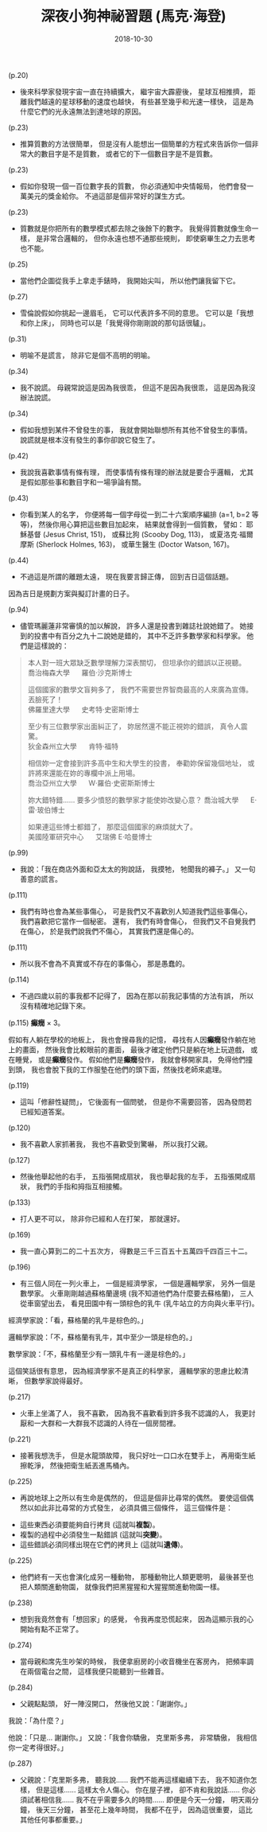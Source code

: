 ﻿---
layout: post
title: 深夜小狗神祕習題 (馬克‧海登)
date: 2018-10-30
category: 訣
tags: [書, 佳句]
---


 (p.20)
- 後來科學家發現宇宙一直在持續擴大，
繼宇宙大霹靂後，
星球互相推擠，
距離我們越遠的星球移動的速度也越快，
有些甚至幾乎和光速一樣快，
這是為什麼它們的光永遠無法到達地球的原因。

 (p.23)
- 推算質數的方法很簡單，
但是沒有人能想出一個簡單的方程式來告訴你一個非常大的數目字是不是質數，
或者它的下一個數目字是不是質數。

 (p.23)
- 假如你發現一個一百位數字長的質數，
你必須通知中央情報局，
他們會發一萬美元的獎金給你。
不過這部是個非常好的謀生方式。

 (p.23)
- 質數就是你把所有的數學模式都去除之後餘下的數字。
我覺得質數就像生命一樣，
是非常合邏輯的，
但你永遠也想不通那些規則，
即使窮畢生之力去思考也不能。

 (p.25)
- 當他們企圖從我手上拿走手錶時，
我開始尖叫，
所以他們讓我留下它。

 (p.27)
- 雪倫說假如你挑起一邊眉毛，
它可以代表許多不同的意思。
它可以是「我想和你上床」，
同時也可以是「我覺得你剛剛說的那句話很驢」。

 (p.31)
- 明喻不是謊言，
除非它是個不高明的明喻。

 (p.34)
- 我不說謊。
母親常說這是因為我很乖，
但這不是因為我很乖，
這是因為我沒辦法說謊。

 (p.34)
- 假如我想到某件不曾發生的事，
我就會開始聯想所有其他不曾發生的事情。<br />
說謊就是根本沒有發生的事你卻說它發生了。

 (p.42)
- 我說我喜歡事情有條有理，
而使事情有條有理的辦法就是要合乎邏輯，
尤其是假如那些事和數目字和一場爭論有關。

 (p.43)
- 你看到某人的名字，
你便將每一個字母從一到二十六案順序編排 (a$=$1, b$=$2 等等)，
然後你用心算把這些數目加起來，
結果就會得到一個質數，
譬如： 耶穌基督 (Jesus Christ, 151)，
或蘇比狗 (Scooby Dog, 113)，
或夏洛克‧福爾摩斯 (Sherlock Holmes, 163)，
或華生醫生 (Doctor Watson, 167)。

 (p.44)
- 不過這是所謂的離題太遠，
現在我要言歸正傳，
回到吉日這個話題。<br />

因為吉日是規劃方案與擬訂計畫的日子。

 (p.94)
- 儘管瑪麗蓮非常審慎的加以解說，
許多人還是投書到雜誌社說她錯了。
她接到的投書中有百分之九十二說她是錯的，
其中不乏許多數學家和科學家。
他們是這樣說的：<br />

> 本人對一班大眾缺乏數學理解力深表關切，
> 但坦承你的錯誤以正視聽。<br />
> <span style="text-align:right;">喬治梅森大學 &nbsp;&nbsp;&nbsp;&nbsp; 羅伯‧沙克斯博士</span><br />
> 
> 這個國家的數學文盲夠多了，
> 我們不需要世界智商最高的人來廣為宣傳。
> 丟臉死了！<br />
> <span style="text-align:right;">佛羅里達大學 &nbsp;&nbsp;&nbsp;&nbsp; 史考特‧史密斯博士</span><br />
> 
> 至少有三位數學家出面糾正了，
> 妳居然還不能正視妳的錯誤，
> 真令人震驚。<br />
> <span style="text-align:right;">狄金森州立大學 &nbsp;&nbsp;&nbsp;&nbsp; 肯特‧福特</span><br />
> 
> 相信妳一定會接到許多高中生和大學生的投書，
> 奉勸妳保留幾個地址，
> 或許將來還能在妳的專欄中派上用場。<br />
> <span style="text-align:right;">喬治亞州立大學 &nbsp;&nbsp;&nbsp;&nbsp; W‧羅伯‧史密斯斯博士</span><br />
> 
> 妳大錯特錯...... 要多少憤怒的數學家才能使妳改變心意？
> <span style="text-align:right;">喬治城大學 &nbsp;&nbsp;&nbsp;&nbsp; E‧雷‧玻伯博士</span><br />
> 
> 如果連這些博士都錯了，
> 那麼這個國家的麻煩就大了。<br />
> <span style="text-align:right;">美國陸軍研究中心 &nbsp;&nbsp;&nbsp;&nbsp; 艾瑞佛 E‧哈曼博士</span>

 (p.99)
- 我說：「我在商店外面和亞太太的狗說話，
我摸牠，
牠聞我的褲子。」
又一句善意的謊言。

 (p.111)
- 我們有時也會為某些事傷心，
可是我們又不喜歡別人知道我們這些事傷心，
我們喜歡把它當作一個秘密。
還有，
我們有時會傷心，
但我們又不自覺我們在傷心，
於是我們說我們不傷心，
其實我們還是傷心的。

 (p.111)
- 所以我不會為不真實或不存在的事傷心，
那是愚蠢的。

 (p.114)
- 不過四歲以前的事我都不記得了，
因為在那以前我記事情的方法有誤，
所以沒有精確地記錄下來。

 (p.115)
**癲癇** $\times$ 3。

假如有人躺在學校的地板上，
我也會搜尋我的記憶，
尋找有人因**癲癇**發作躺在地上的畫面，
然後我會比較眼前的畫面，
最後才確定他們只是躺在地上玩遊戲，
或在睡覺，
或是**癲癇**發作。
假如他們是**癲癇**發作，
我就會移開家具，
免得他們撞到頭，
我也會脫下我的工作服墊在他們的頭下面，然後找老師來處理。

 (p.119)
- 這叫「修辭性疑問」，
它後面有一個問號，
但是你不需要回答，
因為發問若已經知道答案。

 (p.120)
- 我不喜歡人家抓著我，
我也不喜歡受到驚嚇，
所以我打父親。

 (p.127)
- 然後他舉起他的右手，
五指張開成扇狀，
我也舉起我的左手，
五指張開成扇狀，
我們的手指和拇指互相接觸。

 (p.133)
- 打人更不可以，
除非你已經和人在打架，
那就還好。

 (p.169)
- 我一直心算到二的二十五次方，
得數是三千三百五十五萬四千四百三十二。

 (p.196)
- 有三個人同在一列火車上，
一個是經濟學家，
一個是邏輯學家，
另外一個是數學家。
火車剛剛越過蘇格蘭邊境 (我不知道他們為什麼要去蘇格蘭)，
三人從車窗望出去，
看見田園中有一頭棕色的乳牛 (乳牛站立的方向與火車平行)。

經濟學家說：「看，蘇格蘭的乳牛是棕色的。」

邏輯學家說：「不，蘇格蘭有乳牛，其中至少一頭是棕色的。」

數學家說：「不，蘇格蘭至少有一頭乳牛有一邊是棕色的。」

這個笑話很有意思，
因為經濟學家不是真正的科學家，
邏輯學家的思慮比較清晰，
但數學家說得最好。

 (p.217)
- 火車上坐滿了人，
我不喜歡，
因為我不喜歡看到許多我不認識的人，
我更討厭和一大群和一大群我不認識的人待在一個房間裡。

 (p.221)
- 接著我想洗手，
但是水龍頭故障，
我只好吐一口口水在雙手上，
再用衛生紙擦乾淨，
然後把衛生紙丟進馬桶內。

 (p.225)
- 再說地球上之所以有生命是偶然的，
但這是個非比尋常的偶然。
要使這個偶然以如此非比尋常的方式發生，
必須具備三個條件，
這三個條件是：

+ 這些東西必須要能夠自行拷貝 (這就叫**複製**)。
+ 複製的過程中必須發生一點錯誤 (這就叫**突變**)。
+ 這些錯誤必須同樣出現在它們的拷貝上 (這就叫**遺傳**)。


 (p.225)
- 他們終有一天也會演化成另一種動物，
那種動物比人類更聰明，
最後甚至也把人類關進動物園，
就像我們把黑猩猩和大猩猩關進動物園一樣。

 (p.238)
- 想到我竟然會有「想回家」的感覺，
令我再度恐慌起來，
因為這顯示我的心開始有點不正常了。

 (p.274)
- 當母親和席先生吵架的時候，
我便拿廚房的小收音機坐在客房內，
把頻率調在兩個電台之間，
這樣我便只能聽到一些雜音。

 (p.284)
- 父親點點頭，
好一陣沒開口，
然後他又說：「謝謝你。」

我說：「為什麼？」

他說：「只是... 謝謝你。」
又說：「我會你驕傲，
克里斯多弗，
非常驕傲，
我相信你一定考得很好。」

 (p.287)
- 父親說：「克里斯多弗，
聽我說...... 我們不能再這樣繼續下去，
我不知道你怎樣，
但是這樣...... 這樣太令人傷心。
你在屋子裡，
卻不肯和我說話...... 你必須試著相信我...... 我不在乎需要多久的時間......
即便是今天一分鐘，
明天兩分鐘，
後天三分鐘，
甚至花上幾年時間，
我都不在乎，
因為這很重要，
這比其他任何事都重要。」